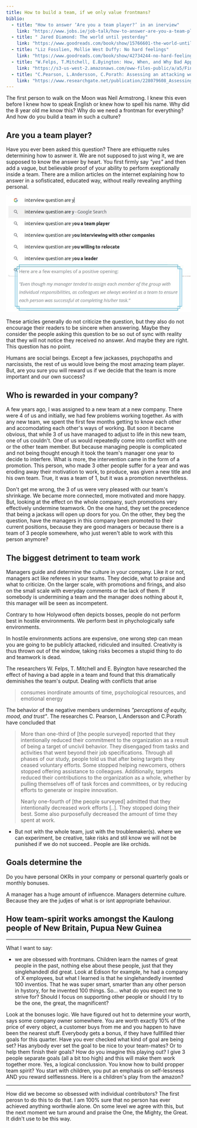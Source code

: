 ```yaml
---
title: How to build a team, if we only value frontmans?
biblio:
  - title: "How to answer ‘Are you a team player?’ in an inerview"
    link: "https://www.jobs.ie/job-talk/how-to-answer-are-you-a-team-player-in-an-interview/"
  - title: " Jared Diamond: The world until yesterday"
    link: "https://www.goodreads.com/book/show/15766601-the-world-until-yesterday"
  - title: "Liz Fosslien, Mollie West Duffy: No hard feelings"
    link: "https://www.goodreads.com/book/show/42734244-no-hard-feelings"
  - title: "W.Felps, T.Mitchell, E.Byington: How, When, and Why Bad Apples Spoil the Barrel: Negative Group Members and Dysfunctional Groups"
    link: "https://s3-us-west-2.amazonaws.com/oww-files-public/a/a5/Final_BA_ROB.pdf"
  - title: "C.Pearson, L.Andersson, C.Porath: Assessing an attacking workplace incivility"
    link: "https://www.researchgate.net/publication/228079608_Assessing_an_attacking_workplace_incivility"
---
```


The first person to walk on the Moon was Neil Armstrong. I knew this even before I knew how to speak English or knew how to spell his name. Why did the 8 year old me know this? Why do we need a frontman for everything? And how do you build a team in such a culture?

## Are you a team player?

Have you ever been asked this question? There are ethiquette rules determining how to asnwer it. We are not supposed to just wing it, we are supposed to know the answer by heart. You first firmly say *"yes"* and then add a vague, but believable proof of your ability to perform exeptionally inside a team. There are a milion articles on the internet explaining how to answer in a sofisticated, educated way, without really revealing anything personal. 

![Google search: are you a team player](/assets/frontman-team-player.jpg)

These articles generally do not criticize the question, but they also do not encourage their readers to be sincere when answering. Maybe they consider the people asking this question to be so out of sync with reality that they will not notice they received no answer. And maybe they are right. This question has no point. 

Humans are social beings. Except a few jackasses, psychopaths and narcissists, the rest of us would love being the most amazing team player. But, are you sure you will reward us if we decide that the team is more important and our own success?

## Who is rewarded in your company?

A few years ago, I was assigned to a new team at a new company. There were 4 of us and initially, we had few problems working together. As with any new team, we spent the first few months getting to know each other and accomodating each other's ways of working. But soon it became obvious, that while 3 of us have managed to adjust to life in this new team, one of us couldn't. One of us would repeatedly come into conflict with one or the other team member. But because managing people is complicated and not being thought enough it took the team's manager one year to decide to interfere. What is more, the intervention came in the form of a promotion. This person, who made 3 other people suffer for a year and was eroding away their motivation to work, to produce, was given a new title and his own team. True, it was a team of 1, but it was a promotion nevertheless. 

Don't get me wrong, the 3 of us were very pleased with our team's shrinkage. We became more connected, more motivated and more happy. But, looking at the effect on the whole company, such promotions very effectively undermine teamwork. On the one hand, they set the precedence that being a jackass will open up doors for you. On the other, they beg the question, have the managers in this company been promoted to their current positions, because they are good managers or because there is a team of 3 people somewhere, who just weren't able to work with this person anymore? 

## The biggest detriment to team work

Managers guide and determine the culture in your company. Like it or not, managers act like referees in your teams. They decide, what to praise and what to criticize. On the larger scale, with promotions and firings, and also on the small scale with everyday comments or the lack of them. If somebody is undermining a team and the manager does nothing about it, this manager will be seen as incompetent.

Contrary to how Holywood often depicts bosses, people do not perform best in hostile environments. We perform best in phychologically safe environments. 

In hostile environments actions are expensive, one wrong step can mean you are going to be publicly attacked, ridiculed and insulted. Creativity is thus thrown out of the window, taking risks becomes a stupid thing to do and teamwork is dead. 

The researchers W. Felps, T. Mitchell and E. Byington have researched the effect of having a bad apple in a team and found that this dramatically deminishes the team's output. Dealing with conflicts that arise 

> consumes inordinate amounts of time, psychological resources, and emotional energy

The behavior of the negative members undermines *"perceptions of equity, mood, and trust"*. The researches C. Pearson, L.Andersson and C.Porath have concluded that 

> More than one-third of [the people surveyed] reported that they intentionally reduced their commitment to the organization as a result of being a target of uncivil behavior. They disengaged from tasks and activities that went beyond their job specifications. Through all phases of our study, people told us that after being targets they ceased voluntary efforts. Some stopped helping newcomers, others stopped offering assistance to colleagues. Additionally, targets reduced their contributions to the organization as a whole, whether by pulling themselves off of task forces and committees, or by reducing efforts to generate or inspire innovation. 
>
> Nearly one-fourth of [the people surveyed] admitted that they intentionally decreased work efforts [..]. They stopped doing their best. Some also purposefully decreased the amount of time they spent at work.


* But not with the whole team, just with the troublemaker(s).
where we can experiment, be creative, take risks and stil know we will not be punished if we do not succeed.. People are like orchids. 

## Goals determine the 

Do you have personal OKRs in your company or personal quarterly goals or monthly bonuses. 


A manager has a huge amount of influencce. Managers determine culture. Because they are the judjes of what is or isnt appropriate behaviour.



## How team-spirit works amongst the Kaulong people of New Britain, Pupua New Guinea





-----

What I want to say: 
- we are obsessed with frontmans. Children learn the names of great people in the past, nothing else about these people, just that they singlehandedl did great. Look at Edison for example, he had a company of X employees, but what I learned is that he singlehandedly invented 100 inventios. That he was super smart, smarter than any other person in hystory, for he invented 100 things. 
So... what do you expect me to strive for? Should I focus on supporting other people or should I try to be the one, the great, the magnificent?

Look at the bonuses logic. We have figured out hot to determine your worth, says some company owner somewhere. You are worth exactly 10% of the price of every object, a customer buys from me and you happen to have been the nearest stuff. Everybody gets a bonus, if they have fullfilled thier goals for this quarter. Have you ever checked what kind of goal are being set? Has anybody ever set the goal to be nice to your team-mates? Or to help them finish their goals? How do you imagine this playing out? I give 3 people separate goals (all a bit too high) and this will make them work together more. Yes, a logical conclussion.
You know how to build propper team spirit? You start with children, you put an emphasis on self-lessness AND you reward selflessness. 
Here is a children's play from the amazon?



----


How did we become so obsessed with individual contributors? The first perosn to do this to do that. I am 100% sure that no person has ever achieved anything worthwile alone. On some level we agree with this, but the next moment we turn around and praise the One, the Mighty, the Great. It didn't use to be this way. 
